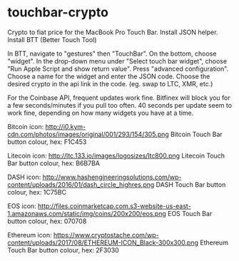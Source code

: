 # touchbar-crypto
Crypto to fiat price for the MacBook Pro Touch Bar.
Install JSON helper.
Install BTT (Better Touch Tool)

In BTT, navigate to "gestures" then "TouchBar".
On the bottom, choose "widget".
In the drop-down menu under "Select touch bar widget", choose "Run Apple Script and show return value".
Press "advanced configuration".
Choose a name for the widget and enter the JSON code.
Choose the desired crypto in the api link in the code. (eg. swap to LTC, XMR, etc.)

For the Coinbase API, frequent updates work fine. Bitfinex will block you for a few seconds/minutes if you pull too often. 40 seconds per update seem to work fine, depending on how many widgets you have at a time.

Bitcoin icon: http://i0.kym-cdn.com/photos/images/original/001/293/154/305.png
Bitcoin Touch Bar button colour, hex: F1C453

Litecoin icon: http://ltc.133.io/images/logosizes/ltc800.png
Litecoin Touch Bar button colour, hex: B6B7BA

DASH icon: http://www.hashengineeringsolutions.com/wp-content/uploads/2016/01/dash_circle_highres.png
DASH Touch Bar button colour, hex: 1C75BC

EOS icon: http://files.coinmarketcap.com.s3-website-us-east-1.amazonaws.com/static/img/coins/200x200/eos.png
EOS Touch Bar button colour, hex: 070708

Ethereum icon: https://www.cryptostache.com/wp-content/uploads/2017/08/ETHEREUM-ICON_Black-300x300.png
Ethereum Touch Bar button colour, hex: 2F3030

